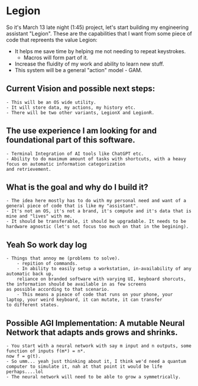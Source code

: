 # Legion
So it's March 13 late night (1:45) project, let's start building my engineering assistant "Legion".
These are the capabilities that I want from some piece of code that repreents the value Legion:

- It helps me save time by helping me not needing to repeat keystrokes.
    - Macros will form part of it.
- Increase the fluidity of my work and ability to learn new stuff.
- This system will be a general "action" model - GAM.

## Current Vision and possible next steps:
    - This will be an OS wide utility.
    - It will store data, my actions, my history etc. 
    - There will be two other variants, LegionX and LegionR.

## The use experience I am looking for and foundational part of this software.
    - Terminal Integration of AI tools like ChatGPT etc.
    - Ability to do maximum amount of tasks with shortcuts, with a heavy focus on automatic information categorization 
    and retrievement.

## What is the goal and why do I build it?
    - The idea here mostly has to do with my personal need and want of a general piece of code that is like my "assistant".
    - It's not an OS, it's not a brand, it's compute and it's data that is mine and "lives" with me.
    - It should be transferable, it should be upgradable. It needs to be hardware agnostic (let's not focus too much on that in the begining).
    
## Yeah So work day log 
    - Things that annoy me (problems to solve).
        - repition of commands.
        - In ability to easily setup a workstation, in-availability of any automatic back up,
        reliance on branded software with varying UI, keyboard shorcuts, the information should be available in as few screens 
    as possible according to that scenario.
        - This means a pieace of code that runs on your phone, your laptop, your weird keyboard, it can mutate, it can transfer 
    to different states.

## Possible AGI Implementation: A mutable Neural Network that adapts ands grows and shrinks. 
    - You start with a neural network with say m input and n outputs, some function of inputs f(m*) = n*.
    now f = g(t).
    - So umm... yeah just thinking about it, I think we'd need a quantum computer to simulate it, nah at that point it would be life perhaps....lol
    - The neural network will need to be able to grow a symmetrically.
    

